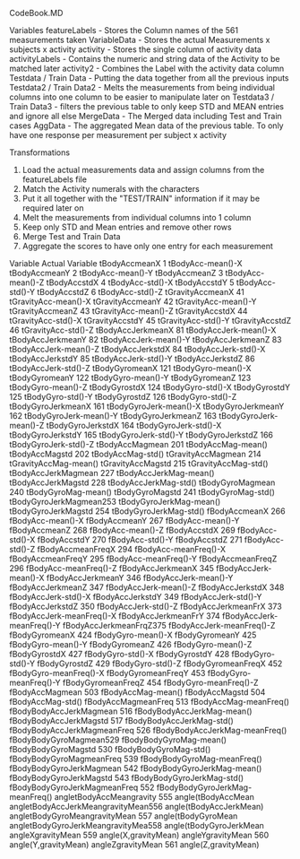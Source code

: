 CodeBook.MD

Variables
featureLabels - Stores the Column names of the 561 measurements taken
VariableData - Stores the actual Measurements x subjects x activity
activity - Stores the single column of activity data
activityLabels - Contains the numeric and string data of the Activity to be matched later
activity2 - Combines the Label with the activity data column
Testdata / Train Data - Putting the data together from all the previous inputs
Testdata2 / Train Data2 - Melts the measurements from being individual columns into one column to be easier to manipulate later on
Testdata3 / Train Data3 - filters the previous table to only keep STD and MEAN entries and ignore all else
MergeData - The Merged data including Test and Train cases
AggData - The aggregated Mean data of the previous table. To only have one response per measurement per subject x activity

Transformations
1. Load the actual measurements data and assign columns from the featureLabels file
2. Match the Activity numerals with the characters
3. Put it all together with the "TEST/TRAIN" information if it may be required later on
4. Melt the measurements from individual columns into 1 column
5. Keep only STD and Mean entries and remove other rows
6. Merge Test and Train Data
7. Aggregate the scores to have only one entry for each measurement

Variable			      Actual Variable
tBodyAccmeanX			  1 tBodyAcc-mean()-X
tBodyAccmeanY			  2 tBodyAcc-mean()-Y
tBodyAccmeanZ			  3 tBodyAcc-mean()-Z
tBodyAccstdX			  4 tBodyAcc-std()-X
tBodyAccstdY			  5 tBodyAcc-std()-Y
tBodyAccstdZ			  6 tBodyAcc-std()-Z
tGravityAccmeanX		41 tGravityAcc-mean()-X
tGravityAccmeanY		42 tGravityAcc-mean()-Y
tGravityAccmeanZ		43 tGravityAcc-mean()-Z
tGravityAccstdX			44 tGravityAcc-std()-X
tGravityAccstdY			45 tGravityAcc-std()-Y
tGravityAccstdZ			46 tGravityAcc-std()-Z
tBodyAccJerkmeanX		81 tBodyAccJerk-mean()-X
tBodyAccJerkmeanY		82 tBodyAccJerk-mean()-Y
tBodyAccJerkmeanZ		83 tBodyAccJerk-mean()-Z
tBodyAccJerkstdX		84 tBodyAccJerk-std()-X
tBodyAccJerkstdY		85 tBodyAccJerk-std()-Y
tBodyAccJerkstdZ		86 tBodyAccJerk-std()-Z
tBodyGyromeanX			121 tBodyGyro-mean()-X
tBodyGyromeanY			122 tBodyGyro-mean()-Y
tBodyGyromeanZ			123 tBodyGyro-mean()-Z
tBodyGyrostdX			  124 tBodyGyro-std()-X
tBodyGyrostdY			  125 tBodyGyro-std()-Y
tBodyGyrostdZ			  126 tBodyGyro-std()-Z
tBodyGyroJerkmeanX	161 tBodyGyroJerk-mean()-X
tBodyGyroJerkmeanY	162 tBodyGyroJerk-mean()-Y
tBodyGyroJerkmeanZ	163 tBodyGyroJerk-mean()-Z
tBodyGyroJerkstdX		164 tBodyGyroJerk-std()-X
tBodyGyroJerkstdY		165 tBodyGyroJerk-std()-Y
tBodyGyroJerkstdZ		166 tBodyGyroJerk-std()-Z
tBodyAccMagmean			201 tBodyAccMag-mean()
tBodyAccMagstd			202 tBodyAccMag-std()
tGravityAccMagmean	214 tGravityAccMag-mean()
tGravityAccMagstd		215 tGravityAccMag-std()
tBodyAccJerkMagmean	227 tBodyAccJerkMag-mean()
tBodyAccJerkMagstd	228 tBodyAccJerkMag-std()
tBodyGyroMagmean		240 tBodyGyroMag-mean()
tBodyGyroMagstd			241 tBodyGyroMag-std()
tBodyGyroJerkMagmean253 tBodyGyroJerkMag-mean()
tBodyGyroJerkMagstd	254 tBodyGyroJerkMag-std()
fBodyAccmeanX			  266 fBodyAcc-mean()-X
fBodyAccmeanY			  267 fBodyAcc-mean()-Y
fBodyAccmeanZ			  268 fBodyAcc-mean()-Z
fBodyAccstdX			  269 fBodyAcc-std()-X
fBodyAccstdY			  270 fBodyAcc-std()-Y
fBodyAccstdZ			  271 fBodyAcc-std()-Z
fBodyAccmeanFreqX		294 fBodyAcc-meanFreq()-X
fBodyAccmeanFreqY		295 fBodyAcc-meanFreq()-Y
fBodyAccmeanFreqZ		296 fBodyAcc-meanFreq()-Z
fBodyAccJerkmeanX		345 fBodyAccJerk-mean()-X
fBodyAccJerkmeanY		346 fBodyAccJerk-mean()-Y
fBodyAccJerkmeanZ		347 fBodyAccJerk-mean()-Z
fBodyAccJerkstdX		348 fBodyAccJerk-std()-X
fBodyAccJerkstdY		349 fBodyAccJerk-std()-Y
fBodyAccJerkstdZ		350 fBodyAccJerk-std()-Z
fBodyAccJerkmeanFrX 373 fBodyAccJerk-meanFreq()-X
fBodyAccJerkmeanFrY	374 fBodyAccJerk-meanFreq()-Y
fBodyAccJerkmeanFrqZ375 fBodyAccJerk-meanFreq()-Z
fBodyGyromeanX			424 fBodyGyro-mean()-X
fBodyGyromeanY			425 fBodyGyro-mean()-Y
fBodyGyromeanZ			426 fBodyGyro-mean()-Z
fBodyGyrostdX			  427 fBodyGyro-std()-X
fBodyGyrostdY			  428 fBodyGyro-std()-Y
fBodyGyrostdZ			  429 fBodyGyro-std()-Z
fBodyGyromeanFreqX	452 fBodyGyro-meanFreq()-X
fBodyGyromeanFreqY	453 fBodyGyro-meanFreq()-Y
fBodyGyromeanFreqZ	454 fBodyGyro-meanFreq()-Z
fBodyAccMagmean			503 fBodyAccMag-mean()
fBodyAccMagstd			504 fBodyAccMag-std()
fBodyAccMagmeanFreq	513 fBodyAccMag-meanFreq()
fBodyBodyAccJerkMagmean		516 fBodyBodyAccJerkMag-mean()
fBodyBodyAccJerkMagstd		517 fBodyBodyAccJerkMag-std()
fBodyBodyAccJerkMagmeanFreq	526 fBodyBodyAccJerkMag-meanFreq()
fBodyBodyGyroMagmean529 fBodyBodyGyroMag-mean()
fBodyBodyGyroMagstd	530 fBodyBodyGyroMag-std()
fBodyBodyGyroMagmeanFreq	539 fBodyBodyGyroMag-meanFreq()
fBodyBodyGyroJerkMagmean	542 fBodyBodyGyroJerkMag-mean()
fBodyBodyGyroJerkMagstd		543 fBodyBodyGyroJerkMag-std()
fBodyBodyGyroJerkMagmeanFreq	552 fBodyBodyGyroJerkMag-meanFreq()
angletBodyAccMeangravity	555 angle(tBodyAccMean
angletBodyAccJerkMeangravityMean556 angle(tBodyAccJerkMean)
angletBodyGyroMeangravityMean	557 angle(tBodyGyroMean
angletBodyGyroJerkMeangravityMea558 angle(tBodyGyroJerkMean
angleXgravityMean		559 angle(X,gravityMean)
angleYgravityMean		560 angle(Y,gravityMean)
angleZgravityMean		561 angle(Z,gravityMean)
